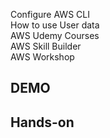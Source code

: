 Configure AWS CLI  
How to use User data  
AWS Udemy Courses  
AWS Skill Builder  
AWS Workshop  

## DEMO

## Hands-on

